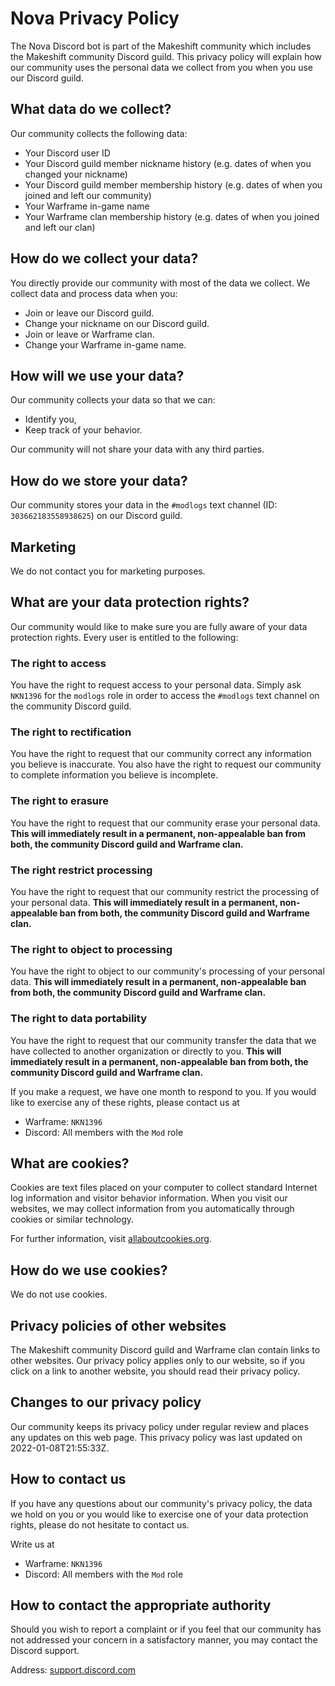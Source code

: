 # Nova Privacy Policy

The Nova Discord bot is part of the Makeshift community which includes the
Makeshift community Discord guild. This privacy policy will explain how our
community uses the personal data we collect from you when you use our Discord
guild.

## What data do we collect?
Our community collects the following data:
* Your Discord user ID
* Your Discord guild member nickname history (e.g. dates of when you changed
  your nickname)
* Your Discord guild member membership history (e.g. dates of when you joined
  and left our community)
* Your Warframe in-game name
* Your Warframe clan membership history (e.g. dates of when you joined and left
  our clan)

## How do we collect your data?
You directly provide our community with most of the data we collect. We collect
data and process data when you:
* Join or leave our Discord guild.
* Change your nickname on our Discord guild.
* Join or leave or Warframe clan.
* Change your Warframe in-game name.

## How will we use your data?
Our community collects your data so that we can:
* Identify you,
* Keep track of your behavior.

Our community will not share your data with any third parties.

## How do we store your data?
Our community stores your data in the `#modlogs` text channel (ID:
`303662183558938625`) on our Discord guild.

## Marketing
We do not contact you for marketing purposes.

## What are your data protection rights?
Our community would like to make sure you are fully aware of your data
protection rights. Every user is entitled to the following:

### The right to access
You have the right to request access to your personal data. Simply ask `NKN1396`
for the `modlogs` role in order to access the `#modlogs` text channel on the
community Discord guild.

### The right to rectification
You have the right to request that our community correct any information you
believe is inaccurate. You also have the right to request our community to
complete information you believe is incomplete.

### The right to erasure
You have the right to request that our community erase your personal data.
**This will immediately result in a permanent, non-appealable ban from both, the
community Discord guild and Warframe clan.**

### The right restrict processing
You have the right to request that our community restrict the processing of your
personal data.
**This will immediately result in a permanent, non-appealable ban from both, the
community Discord guild and Warframe clan.**

### The right to object to processing
You have the right to object to our community's processing of your personal
data.
**This will immediately result in a permanent, non-appealable ban from both, the
community Discord guild and Warframe clan.**

### The right to data portability
You have the right to request that our community transfer the data that we have
collected to another organization or directly to you.
**This will immediately result in a permanent, non-appealable ban from both, the
community Discord guild and Warframe clan.**

If you make a request, we have one month to respond to you. If you would like to
exercise any of these rights, please contact us at
* Warframe: `NKN1396`
* Discord: All members with the `Mod` role

## What are cookies?
Cookies are text files placed on your computer to collect standard Internet log
information and visitor behavior information. When you visit our websites, we
may collect information from you automatically through cookies or similar
technology.

For further information, visit
[allaboutcookies.org](https://www.allaboutcookies.org/).

## How do we use cookies?
We do not use cookies.

## Privacy policies of other websites
The Makeshift community Discord guild and Warframe clan contain links to other
websites. Our privacy policy applies only to our website, so if you click on a
link to another website, you should read their privacy policy.

## Changes to our privacy policy
Our community keeps its privacy policy under regular review and places any
updates on this web page. This privacy policy was last updated on
2022-01-08T21:55:33Z.

## How to contact us
If you have any questions about our community's privacy policy, the data we hold
on you or you would like to exercise one of your data protection rights, please
do not hesitate to contact us.

Write us at
* Warframe: `NKN1396`
* Discord: All members with the `Mod` role

## How to contact the appropriate authority
Should you wish to report a complaint or if you feel that our community has not
addressed your concern in a satisfactory manner, you may contact the Discord
support.

Address: [support.discord.com](https://support.discord.com/hc/en-us)
